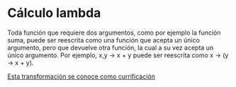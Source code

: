 # Cálculo lambda 

Toda función que requiere dos argumentos, como por ejemplo la función suma, puede ser reescrita como una función que acepta un único argumento, pero que devuelve otra función, la cual a su vez acepta un único argumento. Por ejemplo, x,y → x + y puede ser reescrita como x → (y → x + y). <!-- .element: class="fragment" --> 

[Esta transformación se conoce como currificación](https://en.wikipedia.org/wiki/Currying) <!-- .element: class="fragment" --> 